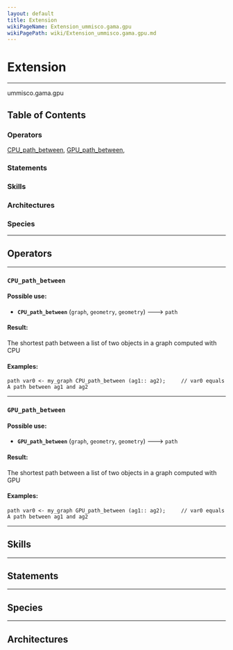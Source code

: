 ```yaml
---
layout: default
title: Extension
wikiPageName: Extension_ummisco.gama.gpu
wikiPagePath: wiki/Extension_ummisco.gama.gpu.md
---
```

# Extension

----

 ummisco.gama.gpu

## Table of Contents
### Operators
[CPU_path_between](#cpu_path_between), [GPU_path_between](#gpu_path_between), 

### Statements


### Skills


### Architectures



### Species



----

## Operators
	
    	
----


[//]: # (keyword|operator_CPU_path_between)
### `CPU_path_between`

#### Possible use: 
  *  **`CPU_path_between`** (`graph`, `geometry`, `geometry`) --->  `path` 

#### Result: 
The shortest path between a list of two objects in a graph computed with CPU

#### Examples: 
```
path var0 <- my_graph CPU_path_between (ag1:: ag2); 	// var0 equals A path between ag1 and ag2
```
  
    	
----


[//]: # (keyword|operator_GPU_path_between)
### `GPU_path_between`

#### Possible use: 
  *  **`GPU_path_between`** (`graph`, `geometry`, `geometry`) --->  `path` 

#### Result: 
The shortest path between a list of two objects in a graph computed with GPU

#### Examples: 
```
path var0 <- my_graph GPU_path_between (ag1:: ag2); 	// var0 equals A path between ag1 and ag2
```
  

----

## Skills
	

----

## Statements
		
	
----

## Species
	
	
----

## Architectures 
	
